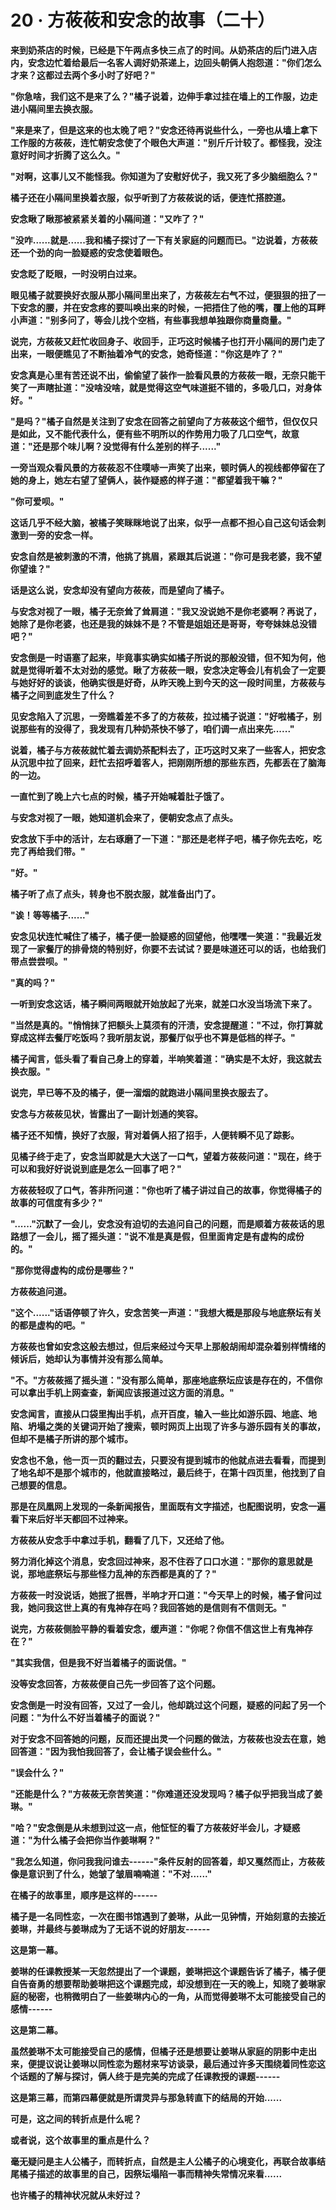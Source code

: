 <link rel="stylesheet" href="../../styles/text.css" />
<h1>20 · 方莜莜和安念的故事（二十）</h1>

**来到奶茶店的时候，已经是下午两点多快三点了的时间。从奶茶店的后门进入店内，安念边忙着给最后一名客人调好奶茶递上，边回头朝俩人抱怨道："你们怎么才来？这都过去两个多小时了好吧？"**

**"你急啥，我们这不是来了么？"橘子说着，边伸手拿过挂在墙上的工作服，边走进小隔间里去换衣服。**

**"来是来了，但是这来的也太晚了吧？"安念还待再说些什么，一旁也从墙上拿下工作服的方莜莜，连忙朝安念使了个眼色大声道："别斤斤计较了。都怪我，没注意好时间才折腾了这么久。"**

**"对啊，这事儿又不能怪我。你知道为了安慰好优子，我又死了多少脑细胞么？"**

**橘子还在小隔间里换着衣服，似乎听到了方莜莜说的话，便连忙搭腔道。**

**安念瞅了瞅那被紧紧关着的小隔间道："又咋了？"**

**"没咋......就是......我和橘子探讨了一下有关家庭的问题而已。"边说着，方莜莜还一个劲的向一脸疑惑的安念使着眼色。**

**安念眨了眨眼，一时没明白过来。**

**眼见橘子就要换好衣服从那小隔间里出来了，方莜莜左右气不过，便狠狠的扭了一下安念的腰，并在安念疼的要叫唤出来的时候，一把捂住了他的嘴，覆上他的耳畔小声道："别多问了，等会儿找个空档，有些事我想单独跟你商量商量。"**

**说完，方莜莜又赶忙收回身子、收回手，正巧这时候橘子也打开小隔间的房门走了出来，一眼便瞧见了不断抽着冷气的安念，她奇怪道："你这是咋了？"**

**安念真是心里有苦还说不出，偷偷望了装作一脸看风景的方莜莜一眼，无奈只能干笑了一声瞎扯道："没啥没啥，就是觉得这空气味道挺不错的，多吸几口，对身体好。"**

**"是吗？"橘子自然是关注到了安念在回答之前望向了方莜莜这个细节，但仅仅只是如此，又不能代表什么，便有些不明所以的作势用力吸了几口空气，故意道："还是那个味儿啊？没觉得有什么差别的样子......"**

**一旁当观众看风景的方莜莜忍不住噗哧一声笑了出来，顿时俩人的视线都停留在了她的身上，她左右望了望俩人，装作疑惑的样子道："都望着我干嘛？"**

**"你可爱呗。"**

**这话几乎不经大脑，被橘子笑眯眯地说了出来，似乎一点都不担心自己这句话会刺激到一旁的安念一样。**

**安念自然是被刺激的不清，他挑了挑眉，紧跟其后说道："你可是我老婆，我不望你望谁？"**

**话是这么说，安念却没有望向方莜莜，而是望向了橘子。**

**与安念对视了一眼，橘子无奈耸了耸肩道："我又没说她不是你老婆啊？再说了，她除了是你老婆，也还是我的妹妹不是？不管是姐姐还是哥哥，夸夸妹妹总没错吧？"**

**安念倒是一时语塞了起来，毕竟事实确实如橘子所说的那般没错，但不知为何，他就是觉得听着不太对劲的感觉。瞅了方莜莜一眼，安念决定等会儿有机会了一定要与她好好的谈谈，他确实很是好奇，从昨天晚上到今天的这一段时间里，方莜莜与橘子之间到底发生了什么？**

**见安念陷入了沉思，一旁瞧着差不多了的方莜莜，拉过橘子说道："好啦橘子，别说那些有的没得了，我发现有几种奶茶快不够了，咱们调一点出来先......"**

**说着，橘子与方莜莜就忙着去调奶茶配料去了，正巧这时又来了一些客人，把安念从沉思中拉了回来，赶忙去招呼着客人，把刚刚所想的那些东西，先都丢在了脑海的一边。**

**一直忙到了晚上六七点的时候，橘子开始喊着肚子饿了。**

**与安念对视了一眼，她知道机会来了，便朝安念点了点头。**

**安念放下手中的活计，左右琢磨了一下道："那还是老样子吧，橘子你先去吃，吃完了再给我们带。"**

**"好。"**

**橘子听了点了点头，转身也不脱衣服，就准备出门了。**

**"诶！等等橘子......"**

**安念见状连忙喊住了橘子，橘子便一脸疑惑的回望他，他嘿嘿一笑道："我最近发现了一家餐厅的排骨烧的特别好，你要不去试试？要是味道还可以的话，也给我们带点尝尝呗。"**

**"真的吗？"**

**一听到安念这话，橘子瞬间两眼就开始放起了光来，就差口水没当场流下来了。**

**"当然是真的。"悄悄抹了把额头上莫须有的汗渍，安念提醒道："不过，你打算就穿成这样去餐厅吃饭吗？我听朋友说，那餐厅似乎也不算是低档的样子。"**

**橘子闻言，低头看了看自己身上的穿着，半响笑着道："确实是不太好，我这就去换衣服。"**

**说完，早已等不及的橘子，便一溜烟的就跑进小隔间里换衣服去了。**

**安念与方莜莜见状，皆露出了一副计划通的笑容。**

**橘子还不知情，换好了衣服，背对着俩人招了招手，人便转瞬不见了踪影。**

**见橘子终于走了，安念当即就是大大送了一口气，望着方莜莜问道："现在，终于可以和我好好说说到底是怎么一回事了吧？"**

**方莜莜轻叹了口气，答非所问道："你也听了橘子讲过自己的故事，你觉得橘子的故事的可信度有多少？"**

**"......"沉默了一会儿，安念没有迫切的去追问自己的问题，而是顺着方莜莜话的思路想了一会儿，摇了摇头道："说不准是真是假，但里面肯定是有虚构的成份的。"**

**"那你觉得虚构的成份是哪些？"**

**方莜莜追问道。**

**"这个......"话语停顿了许久，安念苦笑一声道："我想大概是那段与地底祭坛有关的都是虚构的吧。"**

**方莜莜也曾如安念这般去想过，但后来经过今天早上那般胡闹却混杂着别样情绪的倾诉后，她却认为事情并没有那么简单。**

**"不。"方莜莜摇了摇头道："没有那么简单，那座地底祭坛应该是存在的，不信你可以拿出手机上网查查，新闻应该报道过这方面的消息。"**

**安念闻言，直接从口袋里掏出手机，点开百度，输入一些比如游乐园、地底、地陷、坍塌之类的关键词开始了搜索，顿时网页上出现了许多与游乐园有关的事故，但却不是橘子所讲的那个城市。**

**安念也不急，他一页一页的翻过去，只要没有提到城市的他就点进去看看，而提到了地名却不是那个城市的，他就直接略过，最后终于，在第十四页里，他找到了自己想要的信息。**

**那是在凤凰网上发现的一条新闻报告，里面既有文字描述，也配图说明，安念一遍看下来后好半天都回不过神来。**

**方莜莜从安念手中拿过手机，翻看了几下，又还给了他。**

**努力消化掉这个消息，安念回过神来，忍不住吞了口口水道："那你的意思就是说，那地底祭坛与那些怪力乱神的东西都是真的了？"**

**方莜莜一时没说话，她抿了抿唇，半响才开口道："今天早上的时候，橘子曾问过我，她问我这世上真的有鬼神存在吗？我回答她的是信则有不信则无。"**

**说完，方莜莜侧脸平静的看着安念，缓声道："你呢？你信不信这世上有鬼神存在？"**

**"其实我信，但是我不好当着橘子的面说信。"**

**没等安念回答，方莜莜便自己先一步回答了这个问题。**

**安念倒是一时没有回答，又过了一会儿，他却跳过这个问题，疑惑的问起了另一个问题："为什么不好当着橘子的面说？"**

**对于安念不回答她的问题，反而还提出灵一个问题的做法，方莜莜也没去在意，她回答道："因为我怕我回答了，会让橘子误会些什么。"**

**"误会什么？"**

**"还能是什么？"方莜莜无奈苦笑道："你难道还没发现吗？橘子似乎把我当成了姜琳。"**

**"哈？"安念倒是从未想到过这一点，他怔怔的看了方莜莜好半会儿，才疑惑道："为什么橘子会把你当作姜琳啊？"**

**"我怎么知道，你问我我问谁去------"条件反射的回答着，却又戛然而止，方莜莜像是意识到了什么，她皱了皱眉喃喃道："不对......"**

**在橘子的故事里，顺序是这样的------**

**橘子是一名同性恋，一次在图书馆遇到了姜琳，从此一见钟情，开始刻意的去接近姜琳，并最终与姜琳成为了无话不说的好朋友------**

**这是第一幕。**

**姜琳的任课教授某一天忽然提出了一个课题，姜琳把这个课题告诉了橘子，橘子便自告奋勇的想要帮助姜琳把这个课题完成，却没想到在一天的晚上，知晓了姜琳家庭的秘密，也稍微明白了一些姜琳内心的一角，从而觉得姜琳不太可能接受自己的感情------**

**这是第二幕。**

**虽然姜琳不太可能接受自己的感情，但橘子还是想要让姜琳从家庭的阴影中走出来，便提议说让姜琳以同性恋为题材来写访谈录，最后通过许多天围绕着同性恋这个话题的了解与探讨，俩人终于是完美的完成了任课教授的课题------**

**这是第三幕，而第四幕便就是所谓灵异与那急转直下的结局的开始......**

**可是，这之间的转折点是什么呢？**

**或者说，这个故事里的重点是什么？**

**毫无疑问是主人公橘子，而转折点，自然是主人公橘子的心境变化，再联合故事结尾橘子描述的故事里的自己，因祭坛塌陷一事而精神失常情况来看......**

**也许橘子的精神状况就从未好过？**
